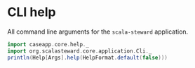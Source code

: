 # CLI help

All command line arguments for the `scala-steward` application.

```scala mdoc:passthrough
import caseapp.core.help._
import org.scalasteward.core.application.Cli._
println(Help[Args].help(HelpFormat.default(false)))
```
